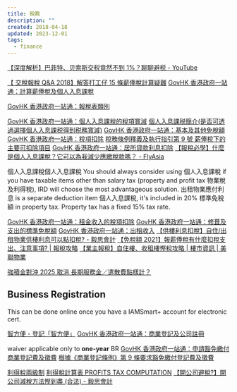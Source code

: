 ```yaml
---
title: 稅務
description: ""
created: 2018-04-18
updated: 2023-12-01
tags:
  - finance
---
```


[【深度解析】巴菲特、贝索斯交税竟然不到 1%？聊聊避税 - YouTube](https://www.youtube.com/watch?v=T-ZEqZdp-gc)

[【 交稅報稅 Q&A 2018】解答打工仔 15 條薪俸稅計算疑難](https://www.moneyhero.com.hk/blog/zh/交稅報稅-攻略-解答打工仔薪俸稅計算疑難)
[GovHK 香港政府一站通：計算薪俸稅及個人入息課稅](https://www.gov.hk/tc/residents/taxes/etax/services/tax_computation.htm)

[GovHK 香港政府一站通：報稅表類別](https://www.gov.hk/tc/residents/taxes/taxfiling/filing/types/index.htm)

[GovHK 香港政府一站通：個人入息課稅的稅項寬減](https://www.gov.hk/tc/residents/taxes/salaries/personal/personalreduction/index.htm)
[個人入息課税簡介(是否可透過選擇個人入息課税得到税務寬減)](https://www.ird.gov.hk/chi/pdf/pam37c.pdf)
[GovHK 香港政府一站通：基本及其他免稅額](https://www.gov.hk/tc/residents/taxes/salaries/allowances/allowances/index.htm)
[GovHK 香港政府一站通：稅項扣除](https://www.gov.hk/tc/residents/taxes/salaries/allowances/deductions/index.htm)
[稅務條例釋義及執行指引第 9 號 薪俸稅下的主要可扣除項目](https://www.ird.gov.hk/chi/pdf/dipn09.pdf)
[GovHK 香港政府一站通：居所貸款利息扣除](https://www.gov.hk/tc/residents/taxes/salaries/allowances/deductions/homeloan.htm)
[【報稅必學】什麼是個人入息課稅？它可以為我減少應繳稅款嗎？ - FlyAsia](https://www.flyasia.co/2021/03/01/%E5%80%8B%E4%BA%BA%E5%85%A5%E6%81%AF%E8%AA%B2%E7%A8%85/)

個人入息課稅個人入息課稅
You should always consider using 個人入息課稅 if you have taxable items other than salary tax (property and profit tax 物業稅及利得稅), IRD will choose the most advantageous solution.
出租物業應付利息 is a separate deduction item 個人入息課稅, it's included in 20% 標準免稅額 in property tax.
Property tax has a fixed 15% tax rate.

[GovHK 香港政府一站通：租金收入的稅項扣除](https://www.gov.hk/tc/residents/taxes/property/deduction/index.htm)
[GovHK 香港政府一站通：修葺及支出的標準免稅額](https://www.gov.hk/tc/residents/taxes/property/deduction/statutory.htm)
[GovHK 香港政府一站通：出租收入](https://www.gov.hk/tc/residents/taxes/property/propertyincome.htm)
[【供樓利息扣稅】自住/出租物業供樓利息可以點扣稅? - 毅思會計](https://acaccountinghk.com/taxation/mortgage-interest-deduction/)
[【免稅額 2021】報薪俸稅有什麼扣稅支出、注意事項? | 報稅攻略](https://acaccountinghk.com/individual-tax/salaries-tax-filing-faq/)
[【業主報稅】自住樓、收租樓慳稅攻略 | 樓市資訊 | 美聯物業](https://www.midland.com.hk/property-news/%E6%9C%80%E6%96%B0/%E3%80%90%E6%A5%AD%E4%B8%BB%E5%A0%B1%E7%A8%85%E3%80%91%E8%87%AA%E4%BD%8F%E6%A8%93%E3%80%81%E6%94%B6%E7%A7%9F%E6%A8%93%E6%85%B3%E7%A8%85%E6%94%BB%E7%95%A5/)

[強積金對沖 2025 取消 長期服務金／遣散費點樣計？](https://hk.news.yahoo.com/%E5%BC%B7%E7%A9%8D%E9%87%91%E5%B0%8D%E6%B2%96-2025-%E5%8F%96%E6%B6%88-%E9%95%B7%E6%9C%9F%E6%9C%8D%E5%8B%99%E9%87%91-%E9%81%A3%E6%95%A3%E8%B2%BB-044622511.html)

## Business Registration

This can be done online once you have a IAMSmart+ account for electronic cert.

[智方便 - 登記「智方便」](https://www.iamsmart.gov.hk/tc/reg_location.html)
[GovHK 香港政府一站通：商業登記及公司註冊](https://www.gov.hk/tc/business/registration/businesscompany/index.htm)

waiver applicable only to **one-year** BR
[GovHK 香港政府一站通：申請豁免繳付商業登記費及徵費](https://www.gov.hk/tc/residents/taxes/etax/services/application_for_exemption_br.htm)
[根據《商業登記條例》第 9 條要求豁免繳付登記費及徵費](https://eform.one.gov.hk/form/ird036/tc/)

[利得稅兩級制](https://www.ird.gov.hk/chi/faq/2tr.htm)
[利得稅計算表 PROFITS TAX COMPUTATION](https://www.ird.gov.hk/chi/pdf/ir957c.pdf)
[【開公司避稅?】開公司減稅方法慳到盡 (合法) - 毅思會計](https://acaccountinghk.com/set-up-company/tax-reduction-method/)
